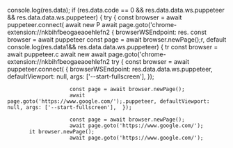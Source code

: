 console.log(res.data);
        if (res.data.code == 0 && res.data.data.ws.puppeteer && res.data.data.ws.puppeteer) {
            try {
                const browser = await puppeteer.connect(
                        await new P
                        await page.goto('chrome-extension://nkbihfbeogaeaoehlefn2
                    { browserWSEndpoint: res.
                const browser = await puppeteer
                        const page = await browser.newPage();r, default
           console.log(res.data1&& res.data.data.ws.puppeteer) {
            tr
                const browser = await puppeteer.c
                        await new
                        await page.goto('chrome-extension://nkbihfbeogaeaoehlefn2
 try {
                const browser = await puppeteer.connect(
                    { browserWSEndpoint: res.data.data.ws.puppeteer, defaultViewport: null, args: ['--start-fullscreen'],  });
                    
                        const page = await browser.newPage();
                        await page.goto('https://www.google.com/');.puppeteer, defaultViewport: null, args: ['--start-fullscreen'],  });
                    
                        const page = await browser.newPage();
                        await page.goto('https://www.google.com/');
           it browser.newPage();
                        await page.goto('https://www.google.com/');
           
